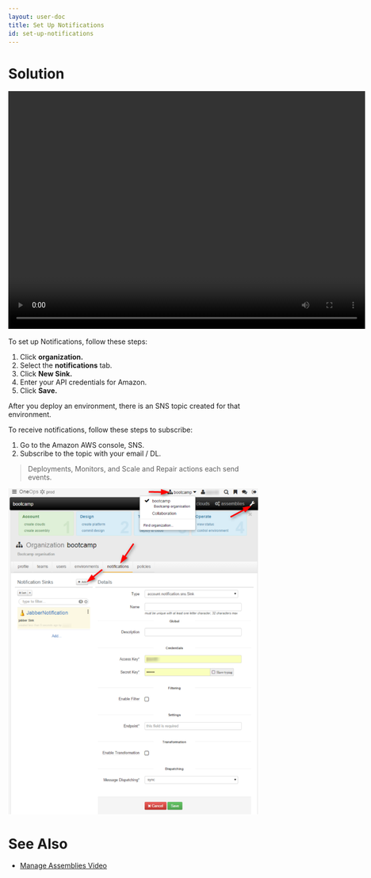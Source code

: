 ```yaml
---
layout: user-doc
title: Set Up Notifications
id: set-up-notifications
---
```


# Solution

<video width="720" height="480" preload="metadata" controls="" class="grovo-video">
    <source src="http://videos.grovo.com/walmart-oneops-0215_managing-assemblies_4668.webm?vpv=1" type="video/webm">
    Your browser does not implement HTML5 video. 
</video>

To set up Notifications, follow these steps:


1. Click **organization.**
2. Select the **notifications** tab. 
3. Click **New Sink.**
4. Enter your API credentials for Amazon. 
5. Click **Save.**

After you deploy an environment, there is an SNS topic created for that environment. 

To receive notifications, follow these steps to subscribe:


1. Go to the Amazon AWS console, SNS.
2. Subscribe to the topic with your email / DL.

>Deployments, Monitors, and Scale and Repair actions each send events.

![SNS](/assets/docs/local/images/sns.png)

# See Also

* <a href="/user/design/manage-assemblies.html">Manage Assemblies Video</a>
